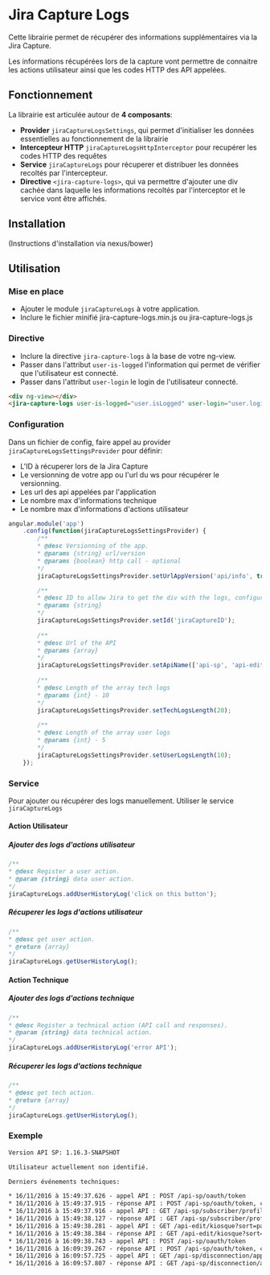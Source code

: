 # Jira Capture Logs

Cette librairie permet de récupérer des informations supplémentaires via la Jira Capture.

Les informations récupérées lors de la capture vont permettre de connaitre les actions utilisateur ainsi que les codes HTTP des API appelées.

## Fonctionnement

La librairie est articulée autour de **4 composants**:
* **Provider** `jiraCaptureLogsSettings`, qui permet d'initialiser les données essentielles au fonctionnement de la librairie
* **Intercepteur HTTP** `jiraCaptureLogsHttpInterceptor` pour recupérer les codes HTTP des requêtes
* **Service** `jiraCaptureLogs` pour récuperer et distribuer les données recoltés par l'intercepteur.
* **Directive** `<jira-capture-logs>`, qui va permettre d'ajouter une div cachée dans laquelle les informations recoltés par l'interceptor et le service vont être affichés.

## Installation

(Instructions d'installation via nexus/bower)

## Utilisation

### Mise en place
* Ajouter le module `jiraCaptureLogs` à votre application.
* Inclure le fichier minifié jira-capture-logs.min.js ou jira-capture-logs.js

### Directive
* Inclure la directive `jira-capture-logs` à la base de votre ng-view.
* Passer dans l'attribut `user-is-logged` l'information qui permet de vérifier que l'utilisateur est connecté.
* Passer dans l'attribut `user-login` le login de l'utilisateur connecté.

```html
<div ng-view></div>
<jira-capture-logs user-is-logged="user.isLogged" user-login="user.login"></jira-capture-logs>
```

### Configuration
Dans un fichier de config, faire appel au provider `jiraCaptureLogsSettingsProvider` pour définir: 
* L'ID à récuperer lors de la Jira Capture
* Le versionning de votre app ou l'url du ws pour récupérer le versionning.
* Les url des api appelées par l'application
* Le nombre max d'informations technique
* Le nombre max d'informations d'actions utilisateur

```javascript
angular.module('app')
    .config(function(jiraCaptureLogsSettingsProvider) {
    	/**
        * @desc Versionning of the app.
        * @params {string} url/version
        * @params {boolean} http call - optional
        */
        jiraCaptureLogsSettingsProvider.setUrlAppVersion('api/info', true);

        /**
        * @desc ID to allow Jira to get the div with the logs, configure in Jira.
        * @params {string}
        */
        jiraCaptureLogsSettingsProvider.setId('jiraCaptureID');
        
        /**
        * @desc Url of the API
        * @params {array}
        */
        jiraCaptureLogsSettingsProvider.setApiName(['api-sp', 'api-edit']);
        
        /**
        * @desc Length of the array tech logs
        * @params {int} - 10
        */
        jiraCaptureLogsSettingsProvider.setTechLogsLength(20);
        
        /**
        * @desc Length of the array user logs 
        * @params {int} - 5
        */
        jiraCaptureLogsSettingsProvider.setUserLogsLength(10);
    });
```

### Service
Pour ajouter ou récupérer des logs manuellement. Utiliser le service `jiraCaptureLogs`

#### Action Utilisateur
##### Ajouter des logs d'actions utilisateur
```javascript
/**
* @desc Register a user action.
* @param {string} data user action.
*/
jiraCaptureLogs.addUserHistoryLog('click on this button');
```

##### Récuperer les logs d'actions utilisateur
```javascript
/**
* @desc get user action.
* @return {array}
*/
jiraCaptureLogs.getUserHistoryLog();
```


#### Action Technique
##### Ajouter des logs d'actions technique
```javascript
/**
* @desc Register a technical action (API call and responses).
* @param {string} data technical action.
*/
jiraCaptureLogs.addUserHistoryLog('error API');
```

##### Récuperer les logs d'actions technique
```javascript
/**
* @desc get tech action.
* @return {array}
*/
jiraCaptureLogs.getUserHistoryLog();
```

### Exemple

```html
Version API SP: 1.16.3-SNAPSHOT

Utilisateur actuellement non identifié.

Derniers événements techniques:

* 16/11/2016 à 15:49:37.626 - appel API : POST /api-sp/oauth/token
* 16/11/2016 à 15:49:37.915 - réponse API : POST /api-sp/oauth/token, code 200
* 16/11/2016 à 15:49:37.916 - appel API : GET /api-sp/subscriber/profile
* 16/11/2016 à 15:49:38.127 - réponse API : GET /api-sp/subscriber/profile, code 200
* 16/11/2016 à 15:49:38.281 - appel API : GET /api-edit/kiosque?sort=parutionDate,desc
* 16/11/2016 à 15:49:38.384 - réponse API : GET /api-edit/kiosque?sort=parutionDate,desc, code 200
* 16/11/2016 à 16:09:38.743 - appel API : POST /api-sp/oauth/token
* 16/11/2016 à 16:09:39.267 - réponse API : POST /api-sp/oauth/token, code 200
* 16/11/2016 à 16:09:57.725 - appel API : GET /api-sp/disconnection/app/subscriber
* 16/11/2016 à 16:09:57.807 - réponse API : GET /api-sp/disconnection/app/subscriber, code 200
```
